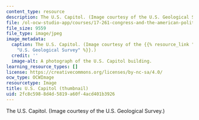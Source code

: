 ```yaml
---
content_type: resource
description: The U.S. Capitol. (Image courtesy of the U.S. Geological Survey.)
file: /ol-ocw-studio-app/courses/17-261-congress-and-the-american-political-system-ii-fall-2005/2fc8c5988d4d5819a60f4acd401b3926_17-261f05-th.jpg
file_size: 9559
file_type: image/jpeg
image_metadata:
  caption: The U.S. Capitol. (Image courtesy of the {{% resource_link "f2605efb-90db-47ad-b00b-31566d7302dc"
    "U.S. Geological Survey" %}}.)
  credit: ''
  image-alt: A photograph of the U.S. Capitol building.
learning_resource_types: []
license: https://creativecommons.org/licenses/by-nc-sa/4.0/
ocw_type: OCWImage
resourcetype: Image
title: U.S. Capitol (thumbnail)
uid: 2fc8c598-8d4d-5819-a60f-4acd401b3926
---
```

The U.S. Capitol. (Image courtesy of the U.S. Geological Survey.)
